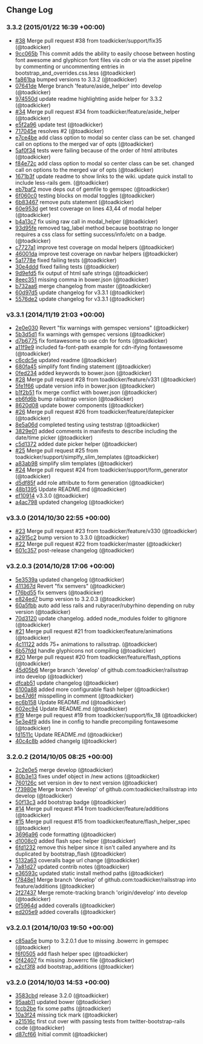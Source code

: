 ## Change Log

### 3.3.2 (2015/01/22 16:39 +00:00)
- [#38](https://github.com/toadkicker/railsstrap/pull/38) Merge pull request #38 from toadkicker/support/fix35 (@toadkicker)
- [9cc065b](https://github.com/toadkicker/railsstrap/commit/9cc065bc82569f8d3a27020f1cf3744d3c359732) This commit adds the ability to easily choose between hosting font awesome and glyphicon font files via cdn or via the asset pipeline by commenting or uncommenting entries in bootstrap_and_overrides.css.less (@toadkicker)
- [fa861ba](https://github.com/toadkicker/railsstrap/commit/fa861ba8a641921fe482d94fe6ee9b874f52cd69) bumped versions to 3.3.2 (@toadkicker)
- [07641de](https://github.com/toadkicker/railsstrap/commit/07641dea8d9a1e3472cf9617e9257bbbc64e1541) Merge branch 'feature/aside_helper' into develop (@toadkicker)
- [974550d](https://github.com/toadkicker/railsstrap/commit/974550db8b26e6b68cf1f0a21cf076f4d8ff7088) update readme highlighting aside helper for 3.3.2 (@toadkicker)
- [#34](https://github.com/toadkicker/railsstrap/pull/34) Merge pull request #34 from toadkicker/feature/aside_helper (@toadkicker)
- [e5f2a96](https://github.com/toadkicker/railsstrap/commit/e5f2a961f15f60b2ad738e2a9c639e1bbd7722a6) update test (@toadkicker)
- [717045e](https://github.com/toadkicker/railsstrap/commit/717045ea5a58ca5f8c41e3e722ac3652242f28cf) resolves #2 (@toadkicker)
- [e7ce4be](https://github.com/toadkicker/railsstrap/commit/e7ce4be5d32d63125643a81c8a58d02f1ee1f9eb) add class option to modal so center class can be set. changed call on options to the merged var of opts (@toadkicker)
- [5af0f34](https://github.com/toadkicker/railsstrap/commit/5af0f34766b033bbd7ad7e94dcb4355fa4179c7e) tests were failing because of the order of html attributes (@toadkicker)
- [f84e72c](https://github.com/toadkicker/railsstrap/commit/f84e72ccbcfb1396c58225d26f8fb2bf3df6d219) add class option to modal so center class can be set. changed call on options to the merged var of opts (@toadkicker)
- [1671b3f](https://github.com/toadkicker/railsstrap/commit/1671b3fd6b336ff9c2f4147dc71baaeb98d62c6c) update readme to show links to the wiki. update quick install to include less-rails gem. (@toadkicker)
- [eb7baf2](https://github.com/toadkicker/railsstrap/commit/eb7baf20e847079a05b740a0905bdd0b3f64ec22) move deps out of gemfile to gemspec (@toadkicker)
- [6f060c0](https://github.com/toadkicker/railsstrap/commit/6f060c0543fcdc2ead3055425d0615324317bb84) testing blocks on modal toggles (@toadkicker)
- [6b83467](https://github.com/toadkicker/railsstrap/commit/6b83467f8ec72b8c7cfd337c58550e946856e25c) remove puts statement (@toadkicker)
- [60e953d](https://github.com/toadkicker/railsstrap/commit/60e953d7932413e92879d11cef5be93381ea7d5c) get test coverage on lines 43,44 of modal helper (@toadkicker)
- [b4a13c7](https://github.com/toadkicker/railsstrap/commit/b4a13c7951329ca37f384473d3b9c9c745c1ab3a) fix using raw call in modal_helper (@toadkicker)
- [93d95fe](https://github.com/toadkicker/railsstrap/commit/93d95feac8cb40f7e13e5fd229d3cb84133ecaaa) removed tag_label method because bootstrap no longer requires a css class for setting success/info/etc on a badge. (@toadkicker)
- [c7727a1](https://github.com/toadkicker/railsstrap/commit/c7727a19a571cdc413976714c92143cc62bfe39f) improve test coverage on modal helpers (@toadkicker)
- [46001da](https://github.com/toadkicker/railsstrap/commit/46001da1d69fda54e75f3bda1c77eb456406e16a) improve test coverage on navbar helpers (@toadkicker)
- [5a1778e](https://github.com/toadkicker/railsstrap/commit/5a1778e9f1db4a56d88ac0840facb34955342c5c) fixed failing tests (@toadkicker)
- [30e4ddd](https://github.com/toadkicker/railsstrap/commit/30e4ddda6b615726ee26b3948936321b15da8d24) fixed failing tests (@toadkicker)
- [9d9efd5](https://github.com/toadkicker/railsstrap/commit/9d9efd5ebcdfaa2827cb48b77bd9ee5932690134) fix output of html safe strings (@toadkicker)
- [8eec351](https://github.com/toadkicker/railsstrap/commit/8eec3515ec11fe58891d922cdaf3b8d51a860313) missing comma in bower.json (@toadkicker)
- [b732aa6](https://github.com/toadkicker/railsstrap/commit/b732aa6bd86f643b6e2850ca58bc66fbb9a45454) merge changelog from master (@toadkicker)
- [60d97d5](https://github.com/toadkicker/railsstrap/commit/60d97d5504f7512fd7a21be9ca585c04d563aa1d) update changelog for v3.3.1 (@toadkicker)
- [5576de2](https://github.com/toadkicker/railsstrap/commit/5576de2cb2163925ed295036bb5db31712e23fc9) update changelog for v3.3.1 (@toadkicker)

### v3.3.1 (2014/11/19 21:03 +00:00)
- [2e0e030](https://github.com/toadkicker/railsstrap/commit/2e0e03081518b0515977aaa1c02ae57aaa8a739c) Revert "fix warnings with gemspec versions" (@toadkicker)
- [5b3d5d1](https://github.com/toadkicker/railsstrap/commit/5b3d5d138a29ca1c4a0c3333b6dcd59d6f9e906d) fix warnings with gemspec versions (@toadkicker)
- [d7b6775](https://github.com/toadkicker/railsstrap/commit/d7b6775f36db485e2558fe1cb20272d6c7be8e96) fix fontawesome to use cdn for fonts (@toadkicker)
- [a11f9e9](https://github.com/toadkicker/railsstrap/commit/a11f9e93a469f5cba1c289f7c1592ada46e108ac) included fa-font-path example for cdn-ifying fontawesome (@toadkicker)
- [c6cdc5e](https://github.com/toadkicker/railsstrap/commit/c6cdc5e8a75c32eee73d85979f7e3d87bce9b7a7) updated readme (@toadkicker)
- [680fa45](https://github.com/toadkicker/railsstrap/commit/680fa4526993557ec1a40e9b21d93b14bba36ffa) simplify font finding statement (@toadkicker)
- [0fed234](https://github.com/toadkicker/railsstrap/commit/0fed234f5a01731160b66b9acf6b2a7fa6a43d1c) added keywords to bower.json (@toadkicker)
- [#28](https://github.com/toadkicker/railsstrap/pull/28) Merge pull request #28 from toadkicker/feature/v331 (@toadkicker)
- [5fe1f66](https://github.com/toadkicker/railsstrap/commit/5fe1f6611132c158f4fc0180262b1f437d407610) update version info in bower.json (@toadkicker)
- [b1f2b51](https://github.com/toadkicker/railsstrap/commit/b1f2b51b5e031a0e095fd8964affb572f279b631) fix merge conflict with bower.json (@toadkicker)
- [eb6fd6b](https://github.com/toadkicker/railsstrap/commit/eb6fd6bd2816e053e80d7bdbbd1208859046555d) bump railsstrap version (@toadkicker)
- [8620d08](https://github.com/toadkicker/railsstrap/commit/8620d08962a060d19a301e0f489de98cf471b4fc) update bower components (@toadkicker)
- [#26](https://github.com/toadkicker/railsstrap/pull/26) Merge pull request #26 from toadkicker/feature/datepicker (@toadkicker)
- [8e5a06d](https://github.com/toadkicker/railsstrap/commit/8e5a06d665345b185486af28ff31f6e970e41cd4) completed testing using teststrap (@toadkicker)
- [3829e01](https://github.com/toadkicker/railsstrap/commit/3829e0139ae52c9d1236ee6884f4f39d4e415085) added comments in manifests to describe including the date/time picker (@toadkicker)
- [c5d1372](https://github.com/toadkicker/railsstrap/commit/c5d137250655f9c3783b160f5836bb0c2a6cf0d1) added date picker helper (@toadkicker)
- [#25](https://github.com/toadkicker/railsstrap/pull/25) Merge pull request #25 from toadkicker/support/simplfy_slim_templates (@toadkicker)
- [a83ab98](https://github.com/toadkicker/railsstrap/commit/a83ab9841791334274a53cc4fac8ad54e1fcbf49) simplify slim templates (@toadkicker)
- [#24](https://github.com/toadkicker/railsstrap/pull/24) Merge pull request #24 from toadkicker/support/form_generator (@toadkicker)
- [d5df85f](https://github.com/toadkicker/railsstrap/commit/d5df85fa7977daa8d713e2c941dabd2438c7ce0b) add role attribute to form generation (@toadkicker)
- [48b1395](https://github.com/toadkicker/railsstrap/commit/48b13953419ceb605646190db777a38601f8277a) Update README.md (@toadkicker)
- [ef10914](https://github.com/toadkicker/railsstrap/commit/ef109145d0f7b898d3b8191230ae926799d7ca1a) v3.3.0 (@toadkicker)
- [a4ac798](https://github.com/toadkicker/railsstrap/commit/a4ac7987da68044d2fb8000c40a418b96a53d643) updated changelog (@toadkicker)

### v3.3.0 (2014/10/30 22:55 +00:00)
- [#23](https://github.com/toadkicker/railsstrap/pull/23) Merge pull request #23 from toadkicker/feature/v330 (@toadkicker)
- [a2915c2](https://github.com/toadkicker/railsstrap/commit/a2915c24714d6fdcbab367d9e1649d0ad33dc68e) bump version to 3.3.0 (@toadkicker)
- [#22](https://github.com/toadkicker/railsstrap/pull/22) Merge pull request #22 from toadkicker/master (@toadkicker)
- [601c357](https://github.com/toadkicker/railsstrap/commit/601c357ef23fcb42a3b13cf78b4b6cce50614507) post-release changelog (@toadkicker)

### v3.2.0.3 (2014/10/28 17:06 +00:00)
- [5e3539a](https://github.com/toadkicker/railsstrap/commit/5e3539ab072336d3f93cd9468e2d60ffa81ea0e7) updated changelog (@toadkicker)
- [411367d](https://github.com/toadkicker/railsstrap/commit/411367de2468104cdd95a730b106d45043316fe4) Revert "fix semvers" (@toadkicker)
- [f76bd55](https://github.com/toadkicker/railsstrap/commit/f76bd556ce87a4411816851f245a263b75d70504) fix semvers (@toadkicker)
- [e824ed7](https://github.com/toadkicker/railsstrap/commit/e824ed7d67264bd114278d9633967395f8b605ae) bump version to 3.2.0.3 (@toadkicker)
- [60a5fbb](https://github.com/toadkicker/railsstrap/commit/60a5fbb38bd8f3f5e26c50a5480d78e6bc991fec) auto add less rails and rubyracer/rubyrhino depending on ruby version (@toadkicker)
- [70d3120](https://github.com/toadkicker/railsstrap/commit/70d3120e3ac8deeb3398be35134d90a6cae436c3) update changelog. added node_modules folder to gitignore (@toadkicker)
- [#21](https://github.com/toadkicker/railsstrap/pull/21) Merge pull request #21 from toadkicker/feature/animations (@toadkicker)
- [4c11122](https://github.com/toadkicker/railsstrap/commit/4c11122051ef285af83bc6f11efb11e10dbd8298) adds 75+ animations to railsstrap. (@toadkicker)
- [6b57fdd](https://github.com/toadkicker/railsstrap/commit/6b57fdd6670bf88c954de630da98a198c0931365) handle glyphicons not compiling (@toadkicker)
- [#20](https://github.com/toadkicker/railsstrap/pull/20) Merge pull request #20 from toadkicker/feature/flash_options (@toadkicker)
- [45d05b6](https://github.com/toadkicker/railsstrap/commit/45d05b6f27b6700600b88752a48c44a22dff00e0) Merge branch 'develop' of github.com:toadkicker/railsstrap into develop (@toadkicker)
- [dfcab51](https://github.com/toadkicker/railsstrap/commit/dfcab51d2d723f2a4aaaec07ffec30f976bbf6be) update changelog (@toadkicker)
- [6100a88](https://github.com/toadkicker/railsstrap/commit/6100a887df0cc547e7c12a585a044549ad58d382) added more configurable flash helper (@toadkicker)
- [be47d6f](https://github.com/toadkicker/railsstrap/commit/be47d6fb0c71092bdc09cb58d38b98ad200e8657) misspelling in comment (@toadkicker)
- [ec6b158](https://github.com/toadkicker/railsstrap/commit/ec6b158686e18e35b7a8357830185b7727b6ddba) Update README.md (@toadkicker)
- [602ec94](https://github.com/toadkicker/railsstrap/commit/602ec94d9c0dcfe3cbfad09ba6963fc46610a2bd) Update README.md (@toadkicker)
- [#19](https://github.com/toadkicker/railsstrap/pull/19) Merge pull request #19 from toadkicker/support/fix_18 (@toadkicker)
- [5e3e4f9](https://github.com/toadkicker/railsstrap/commit/5e3e4f9086c178598bc7aae6fb5546a7a0082cdd) adds line in config to handle precompiling fontawesome (@toadkicker)
- [fd1511c](https://github.com/toadkicker/railsstrap/commit/fd1511c407ea67a071c7210884900aab453ffd29) Update README.md (@toadkicker)
- [40c4c8b](https://github.com/toadkicker/railsstrap/commit/40c4c8bb12f594cdf69ef77abb5ac7efa8cee398) added changelg (@toadkicker)

### 3.2.0.2 (2014/10/05 08:25 +00:00)
- [2c2e0e5](https://github.com/toadkicker/railsstrap/commit/2c2e0e55b5893899c83b73323f9ad4d253760a9f) merge develop (@toadkicker)
- [80b3e13](https://github.com/toadkicker/railsstrap/commit/80b3e13ff6785221100b8fd5b06a0d5bbecaffaf) fixes undef object in /new actions (@toadkicker)
- [760126c](https://github.com/toadkicker/railsstrap/commit/760126cbc2294671da933f2e7282d7fe9ccdf5f6) set version in dev to next version (@toadkicker)
- [f73980e](https://github.com/toadkicker/railsstrap/commit/f73980e8176c50bffb4f7e493a9a81da83be9cf5) Merge branch 'develop' of github.com:toadkicker/railsstrap into develop (@toadkicker)
- [50f13c3](https://github.com/toadkicker/railsstrap/commit/50f13c36f22cefe922ad2202d47c6c0e6e48ba23) add bootstrap badge (@toadkicker)
- [#14](https://github.com/toadkicker/railsstrap/pull/14) Merge pull request #14 from toadkicker/feature/additions (@toadkicker)
- [#15](https://github.com/toadkicker/railsstrap/pull/15) Merge pull request #15 from toadkicker/feature/flash_helper_spec (@toadkicker)
- [3696a96](https://github.com/toadkicker/railsstrap/commit/3696a9695c0d479f32b9e0ee65aa58d36af69b7b) code formatting (@toadkicker)
- [d1008c0](https://github.com/toadkicker/railsstrap/commit/d1008c04190d882e8e4b76a136c5aa77035f8a34) added flash spec helper (@toadkicker)
- [6fd1232](https://github.com/toadkicker/railsstrap/commit/6fd1232f23ddc03f360661e72ec5dd3f4f32a0d2) remove this helper since it isn't called anywhere and its duplicated by bootstrap_flash (@toadkicker)
- [5132a63](https://github.com/toadkicker/railsstrap/commit/5132a636eaa9e4975b5f576427d5bd7b9de84585) coveralls bage url change (@toadkicker)
- [7a81d27](https://github.com/toadkicker/railsstrap/commit/7a81d2741f09f74b7145cd5d5fb706c67f4793f1) updated contrib notes (@toadkicker)
- [e36593c](https://github.com/toadkicker/railsstrap/commit/e36593cbfb820f3c7f2279a3ddf8ea9eec5c4ebe) updated static install method paths (@toadkicker)
- [f7848e1](https://github.com/toadkicker/railsstrap/commit/f7848e1c2ae73b5b32a2a9ddde135c6929b8ae8f) Merge branch 'develop' of github.com:toadkicker/railsstrap into feature/additions (@toadkicker)
- [2f27437](https://github.com/toadkicker/railsstrap/commit/2f27437363c608ad59f88fbe1ce5fea400bf3c2e) Merge remote-tracking branch 'origin/develop' into develop (@toadkicker)
- [0f5964d](https://github.com/toadkicker/railsstrap/commit/0f5964d827f9d257ee32d031cc01877a18f3c9e6) added coveralls (@toadkicker)
- [ed205e9](https://github.com/toadkicker/railsstrap/commit/ed205e9d941c1c770806476c2b6401d5e862483d) added coveralls (@toadkicker)

### v3.2.0.1 (2014/10/03 19:50 +00:00)
- [c85aa5e](https://github.com/toadkicker/railsstrap/commit/c85aa5ed68d8c13a1ae867848c4a3ac8cbe8bc07) bump to 3.2.0.1 due to missing .bowerrc in gemspec (@toadkicker)
- [f6f0505](https://github.com/toadkicker/railsstrap/commit/f6f0505ca14519f5be8f7c3b44a9dde9fff66b94) add flash helper spec (@toadkicker)
- [0f42407](https://github.com/toadkicker/railsstrap/commit/0f424071791111a628368ec362d3427eb8a1faa9) fix missing .bowerrc file (@toadkicker)
- [e2cf3f8](https://github.com/toadkicker/railsstrap/commit/e2cf3f8c5e9dbae23a41e8ed02a6694530a7928c) add bootstrap_additions (@toadkicker)

### v3.2.0 (2014/10/03 14:53 +00:00)
- [3583cbd](https://github.com/toadkicker/railsstrap/commit/3583cbd2fa2f02d40dde5aad585f3b1fd2f946b1) release 3.2.0 (@toadkicker)
- [95aab11](https://github.com/toadkicker/railsstrap/commit/95aab118439537445d4601495893802b98f6ad35) updated bower (@toadkicker)
- [fccb2be](https://github.com/toadkicker/railsstrap/commit/fccb2becc4f28a55954f01ddec729d6d7551908f) fix some paths (@toadkicker)
- [10a3f24](https://github.com/toadkicker/railsstrap/commit/10a3f24ba112998d1f1f567a7f7e784516497f77) missing tick mark (@toadkicker)
- [a21516c](https://github.com/toadkicker/railsstrap/commit/a21516c9a5c36ed70ed5ec3f5bb665e00e1f30a1) first cut over with passing tests from twitter-bootstrap-rails code (@toadkicker)
- [d87cf66](https://github.com/toadkicker/railsstrap/commit/d87cf668b67bbbfaa93412ce35b867b29d9fdbb8) Initial commit (@toadkicker)
